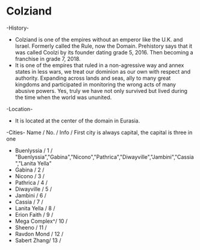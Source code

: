 # Colziand #

-History-
* Colziand is one of the empires without an emperor like the U.K. and Israel. Formerly called the Rule, now the Domain. Prehistory says that it was called Coolzi by its founder dating grade 5, 2016. Then becoming a franchise in grade 7, 2018.
* It is one of the empires that ruled in a non-agressive way and annex states in less wars, we treat our dominion as our own with respect and authority. Expanding across lands and seas, ally to many great kingdoms and participated in monitoring the wrong acts of many abusive powers. Yes, truly we have not only survived but lived during the time when the world was ununited.

-Location-
* It is located at the center of the domain in Eurasia.

-Cities-
Name  /   No.    /   Info    /   First city is always capital, the capital is three in one
* Buenlyssia   /   1   /   "Buenlyssia","Gabina","Nicono","Pathrica","Diwayville","Jambini","Cassia","Lanita Yella"
* Gabina    /   2   /   
* Nicono   / 3   /     
* Pathrica  /   4   / 
* Diwayville /  5  / 
* Jambini   / 6 / 
* Cassia   /   7 / 
* Lanita Yella /   8 / 
* Erion Faith /   9 / 
* Mega Complex^/  10 /
* Sheeno    /   11  /
* Ravdon Mond / 12  /
* Sabert Zhang/  13 /
